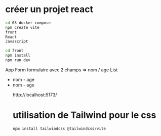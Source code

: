 # créer un projet react

```sh
cd 03-docker-compose
npm create vite
front
React
Javascript

cd front
npm install
npm run dev
```

App
    Form
        formulaire avec 2 champs => nom / age
    List 
        <ul>
            <li> nom - age
            <li> nom - age
        

http://localhost:5173/

# utilisation de Tailwind pour le css

```sh
npm install tailwindcss @tailwindcss/vite
```